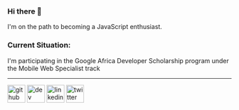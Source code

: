 ### Hi there 👋
I'm on the path to becoming a JavaScript enthusiast.

### Current Situation:
I'm participating in the Google Africa Developer Scholarship program under the Mobile Web Specialist track

<hr>

<!--![Github stats](https://github-readme-stats.vercel.app/api?username=Zwelc&show_icons=true) -->

[<img src='https://cdn.jsdelivr.net/npm/simple-icons@3.0.1/icons/github.svg' alt='github' height='40'>](https://github.com/Zwelc)  [<img src='https://cdn.jsdelivr.net/npm/simple-icons@3.0.1/icons/dev-dot-to.svg' alt='dev' height='40'>](https://dev.to/@zwelc_)  [<img src='https://cdn.jsdelivr.net/npm/simple-icons@3.0.1/icons/linkedin.svg' alt='linkedin' height='40'>](https://www.linkedin.com/in/zwelc/)  [<img src='https://cdn.jsdelivr.net/npm/simple-icons@3.0.1/icons/twitter.svg' alt='twitter' height='40'>](https://twitter.com/@zwelc_)  
